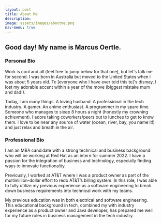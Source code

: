 ```yaml
---
layout: post
title: About Me
description: 
image: assets/images/aboutme.png
nav-menu: true
---
```


## Good day! My name is Marcus Oertle.

### Personal Bio
Work is cool and all (feel free to jump below for that one), but let's talk me for second. I was born in Australia but moved to the United States when I was about 5 years old. To [everyone who I have ever told this to]'s dismay, I lost my adorable accent within a year of the move (biggest mistake mum and dad!). 

Today, I am many things. A loving husband. A professional in the tech industry. A gamer. An anime enthusiast. A programmer in my spare time. Someone who manages to sleep 8 hours a night (honestly my crowning achievment). I adore taking coworkers/peers out to lunches to get to know them. I love to be near any source of water (ocean, river, bay, you name it!) and just relax and breath in the air. 


### Professional Bio
I am an MBA candidate with a strong technical and business background who will be working at Red Hat as an intern for summer 2022. I have a passion for the integration of business and technology, especially finding ways to innovate functionality.

Previously, I worked at AT&T where I was a product owner as part of the multimillion-dollar effort to redo AT&T’s billing system. In this role, I was able to fully utilize my previous experience as a software engineering to break down business requirements into technical work with my teams.

My previous education was in both electrical and software engineering. This educational background in tech, combined my with industry experience as a product owner and Java developer, has prepared me well for my future roles in business management in the tech industry.
